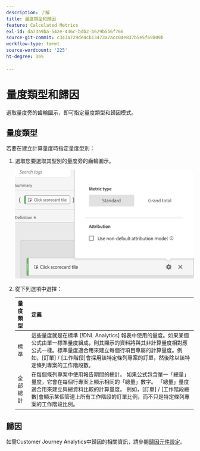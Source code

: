 ```yaml
---
description: 了解
title: 量度類型和歸因
feature: Calculated Metrics
exl-id: da73a9ba-542e-436c-bdb2-b629b5b6f760
source-git-commit: c343a729de4cb13473a7acc04e837b5e5f69809b
workflow-type: tm+mt
source-wordcount: '225'
ht-degree: 36%

---
```


# 量度類型和歸因

選取量度旁的齒輪圖示，即可指定量度類型和歸因模式。

## 量度類型

若要在建立計算量度時指定量度型別：

1. 選取您要選取其型別的量度旁的齒輪圖示。

   ![齒輪圖示和快顯視窗，顯示量度型別等於標準。](assets/cm_type_alloc.png)

1. 從下列選項中選擇：

   | 量度類型 | 定義 |
   |---|---|
   | 標準 | 這些量度就是在標準 [!DNL Analytics] 報表中使用的量度。如果某個公式由單一標準量度組成，則其顯示的資料將與其非計算量度相對應公式一樣。標準量度適合用來建立每個行項目專屬的計算量度。例如，[訂單] / [工作階段]會採用該特定條列專案的訂單，然後除以該特定條列專案的工作階段數。 |
   | 全部總計 | 在每個條列專案中使用報告期間的總計。 如果公式包含單一「總量」量度，它會在每個行專案上顯示相同的「總量」數字。 「總量」量度適合用來建立與總資料比較的計算量度。 例如，[訂單] / [工作階段總數]會顯示某個管道上所有工作階段的訂單比例，而不只是特定條列專案的工作階段比例。 |

## 歸因

如需Customer Journey Analytics中歸因的相關資訊，請參閱[歸因元件設定](/help/data-views/component-settings/attribution.md)。
